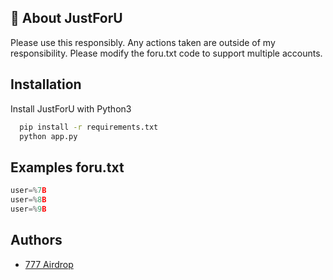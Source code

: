 
## 🚀 About JustForU 

Please use this responsibly. Any actions taken are outside of my responsibility. Please modify the foru.txt code to support multiple accounts.


## Installation

Install JustForU with Python3

```bash
  pip install -r requirements.txt
  python app.py
```

## Examples foru.txt

```javascript
user=%7B
user=%8B
user=%9B
```


## Authors

- [777 Airdrop](https://t.me/sevensevensevenairdrop)

